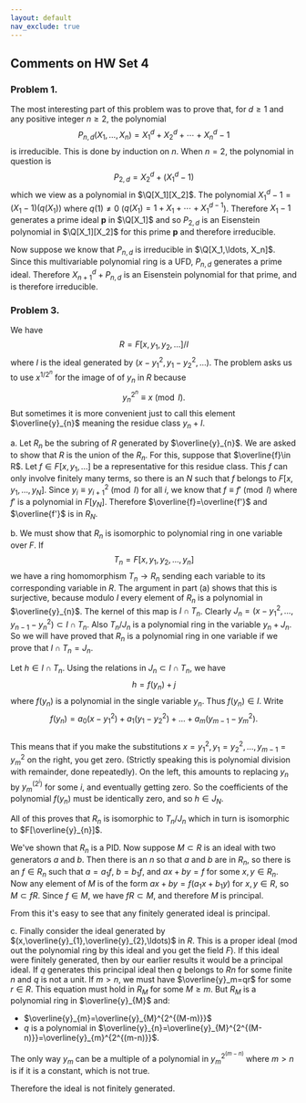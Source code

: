 ```yaml
---
layout: default
nav_exclude: true
---
```


## Comments on HW Set 4

### Problem 1.

The most interesting part of this problem was to prove that, for $d\ge 1$ and any positive integer $n\ge 2$,
the polynomial
$$
P_{n,d}(X_1,\ldots, X_n)=X_1^{d}+X_{2}^{d}+\cdots+X_{n}^{d}-1
$$
is irreducible.  This is done by induction on $n$.  When $n=2$, the polynomial in question
is
$$
P_{2,d}=X_2^{d}+(X_1^{d}-1)
$$
which we view as a polynomial in $\Q[X_1][X_2]$.  The polynomial $X_1^d-1=(X_1-1)(q(X_1))$ where $q(1)\not=0$
($q(X_1)=1+X_1+\cdots+X_1^{d-1}$). Therefore $X_1-1$ generates a prime ideal $\mathbf{p}$ in $\Q[X_1]$ and so $P_{2,d}$ is an Eisenstein polynomial in $\Q[X_1][X_2]$ for this prime $\mathbf{p}$ and therefore irreducible.

Now suppose we know that $P_{n,d}$ is irreducible in $\Q[X_1,\ldots, X_n]$.  Since this multivariable polynomial ring is a UFD, $P_{n,d}$ generates a prime ideal.  Therefore $X_{n+1}^d+P_{n,d}$ is an Eisenstein polynomial
for that prime, and is therefore irreducible.

### Problem 3. 

We have
$$
R=F[x,y_1,y_2,\ldots]/I 
$$
where $I$ is the ideal generated by $(x-y_1^2, y_1-y_2^2,\ldots)$. The problem asks us to 
use $x^{1/2^{n}}$ for the image of   of $y_{n}$ in $R$ because 
$$
y_n^{2^{n}}\equiv x\pmod{I}.
$$
But sometimes it is more convenient just to call this element $\overline{y}_{n}$ meaning the residue class 
$y_{n}+I$. 

a. Let $R_n$ be the subring of $R$ generated by $\overline{y}_{n}$.  We are asked to show that $R$ is the union
of the $R_{n}$.  For this, suppose that $\overline{f}\in R$.  Let $f\in F[x,y_1,\ldots]$ be a representative
for this residue class.  This $f$ can only involve finitely many terms, so there is an $N$ such that 
$f$ belongs to $F[x,y_1,\ldots, y_N]$.  Since $y_{i}\equiv y_{i+1}^2\pmod{I}$ for all $i$, we know that
$f\equiv f'\pmod{I}$ where $f'$ is a polynomial
in $F[y_{N}]$.    Therefore $\overline{f}=\overline{f'}$
and $\overline{f'}$ is in $R_{N}$.  

b. We must show that $R_{n}$ is isomorphic to  polynomial ring in one variable over $F$.   If
$$
T_{n}=F[x,y_1,y_2,\ldots, y_n]
$$
we have a ring homomorphism $T_{n}\to R_{n}$ sending each variable to its corresponding variable in $R$.
The argument in part (a) shows that this is surjective, because modulo $I$ every element of $R_{n}$ is
a polynomial in $\overline{y}_{n}$. The kernel of this map is $I\cap T_{n}$. Clearly
$J_{n}=(x-y_1^2,\ldots, y_{n-1}-y_{n}^2)\subset I\cap T_{n}$.  Also $T_{n}/J_{n}$ is a polynomial ring in
the variable $y_{n}+J_{n}$.  So we will have proved that $R_{n}$ is a polynomial ring in one variable if
we prove that $I\cap T_{n}=J_{n}$.  

Let $h\in I\cap T_{n}$. Using the relations in $J_{n}\subset I\cap T_{n}$, we have
$$
h=f(y_{n})+j
$$
where $f(y_{n})$ is a polynomial in the single variable $y_{n}$.  Thus $f(y_{n})\in I$. Write
$$
f(y_n)=a_0(x-y_1^2)+a_1(y_1-y_2^2)+\ldots+a_{m}(y_{m-1}-y_{m}^2).
$$  
This means that if you make the substitutions $x=y_1^2, y_1=y_2^2,\ldots,y_{m-1}=y_{m}^2$ on the right, you get zero.
(Strictly speaking this is polynomial division with remainder, done repeatedly). 
On the left, this amounts to replacing $y_{n}$ by $y_m^(2^i)$ for some $i$, and eventually getting zero.
So the coefficients of the polynomial $f(y_n)$ must be identically zero, and so $h\in J_{N}$.

All of this proves that $R_{n}$ is isomorphic to $T_{n}/J_{n}$ which in turn is isomorphic to $F[\overline{y}_{n}]$. 

We've shown that $R_{n}$ is a PID.  Now suppose $M\subset R$ is an ideal with two generators $a$ and $b$.
Then there is an $n$ so that $a$ and $b$ are in $R_{n}$, so there is an $f\in R_{n}$ such that $a=a_1f$, $b=b_1f$,
and $ax+by=f$ for some $x,y\in R_{n}$.  Now any element of $M$ is of the form $ax+by=f(a_1x+b_1y)$ for $x,y\in R$, 
so $M\subset fR$.  Since $f\in M$, we have $fR\subset M$, and therefore $M$ is principal.

From this it's easy to see that any finitely generated ideal is principal.  

c.  Finally consider the ideal generated by $(x,\overline{y}_{1},\overline{y}_{2},\ldots)$ in $R$.  This is a proper ideal (mod out the polynomial ring by this ideal
and you get the field $F$). If this ideal were finitely generated, then by our earlier results it would be a principal ideal.  If $q$ generates this principal ideal
then $q$ belongs to $R{n}$ for some finite $n$ and $q$ is not a unit.  If $m>n$, we must have $\overline{y}_m=qr$ for some $r\in R$.  This equation must hold in $R_{M}$ for some $M\ge m$. But
$R_M$ is a polynomial ring in $\overline{y}_{M}$ and:

- $\overline{y}_{m}=\overline{y}_{M}^{2^{(M-m)}}$
- $q$ is a polynomial in $\overline{y}_{n}=\overline{y}_{M}^{2^{(M-n)}}=\overline{y}_{m}^{2^{(m-n)}}$.

The only way $y_{m}$ can be a multiple of a polynomial in $y_{m}^{2^{(m-n)}}$ where $m>n$ is if it is a constant, which is not true. 

Therefore the ideal is not finitely generated.
 